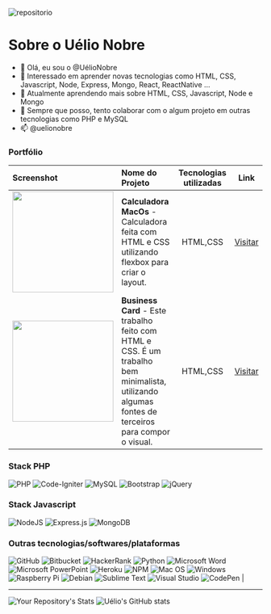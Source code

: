 ![repositorio](https://komarev.com/ghpvc/?username=UelioNobre)

# Sobre o Uélio Nobre

- 👋 Olá, eu sou o @UélioNobre
- 👀 Interessado em aprender novas tecnologias como HTML, CSS, Javascript, Node, Express, Mongo, React, ReactNative ...
- 🌱 Atualmente aprendendo mais sobre HTML, CSS, Javascript, Node e Mongo
- 💞️ Sempre que posso, tento colaborar com o algum projeto em outras tecnologias como PHP e MySQL
- 📫 @uelionobre


### Portfólio
| Screenshot | Nome do Projeto | Tecnologias utilizadas | Link
| :--- | :--- | :---: | :---: |
|<img src="https://github.com/UelioNobre/portfolio/blob/main/works/calculadora-macos/images/screenshot.png" style="width: 200px">| **Calculadora MacOs** - Calculadora feita com HTML e CSS utilizando flexbox para criar o layout. | HTML,CSS | [Visitar](https://github.com/UelioNobre/portfolio/tree/main/works/calculadora-macos)
|<img src="https://github.com/UelioNobre/portfolio/blob/main/works/app-bussiness-card/images/screenshot.png" style="width: 200px"> | **Business Card** - Este trabalho feito com HTML e CSS. É um trabalho bem minimalista, utilizando algumas fontes de terceiros para compor o visual. | HTML,CSS | [Visitar](https://github.com/UelioNobre/portfolio/tree/main/works/app-bussiness-card)


### Stack PHP
![PHP](https://img.shields.io/badge/php-%23777BB4.svg?style=for-the-badge&logo=php&logoColor=white)
![Code-Igniter](https://img.shields.io/badge/CodeIgniter-%23EF4223.svg?style=for-the-badge&logo=codeIgniter&logoColor=white)
![MySQL](https://img.shields.io/badge/mysql-%2300f.svg?style=for-the-badge&logo=mysql&logoColor=white)
![Bootstrap](https://img.shields.io/badge/bootstrap-%23563D7C.svg?style=for-the-badge&logo=bootstrap&logoColor=white)
![jQuery](https://img.shields.io/badge/jquery-%230769AD.svg?style=for-the-badge&logo=jquery&logoColor=white)


### Stack Javascript
![NodeJS](https://img.shields.io/badge/node.js-6DA55F?style=for-the-badge&logo=node.js&logoColor=white)
![Express.js](https://img.shields.io/badge/express.js-%23404d59.svg?style=for-the-badge&logo=express&logoColor=%2361DAFB)
![MongoDB](https://img.shields.io/badge/MongoDB-%234ea94b.svg?style=for-the-badge&logo=mongodb&logoColor=white)

### Outras tecnologias/softwares/plataformas

![GitHub](https://img.shields.io/badge/github-%23121011.svg?style=for-the-badge&logo=github&logoColor=white) 
![Bitbucket](https://img.shields.io/badge/bitbucket-%230047B3.svg?style=for-the-badge&logo=bitbucket&logoColor=white) 
![HackerRank](https://img.shields.io/badge/-Hackerrank-2EC866?style=for-the-badge&logo=HackerRank&logoColor=white) 
![Python](https://img.shields.io/badge/python-3670A0?style=for-the-badge&logo=python&logoColor=ffdd54) 
![Microsoft Word](https://img.shields.io/badge/Microsoft_Word-2B579A?style=for-the-badge&logo=microsoft-word&logoColor=white) 
![Microsoft PowerPoint](https://img.shields.io/badge/Microsoft_PowerPoint-B7472A?style=for-the-badge&logo=microsoft-powerpoint&logoColor=white) 
![Heroku](https://img.shields.io/badge/heroku-%23430098.svg?style=for-the-badge&logo=heroku&logoColor=white) 
![NPM](https://img.shields.io/badge/NPM-%23000000.svg?style=for-the-badge&logo=npm&logoColor=white) 
![Mac OS](https://img.shields.io/badge/mac%20os-000000?style=for-the-badge&logo=macos&logoColor=F0F0F0) 
![Windows](https://img.shields.io/badge/Windows-0078D6?style=for-the-badge&logo=windows&logoColor=white) 
![Raspberry Pi](https://img.shields.io/badge/-RaspberryPi-C51A4A?style=for-the-badge&logo=Raspberry-Pi) 
![Debian](https://img.shields.io/badge/Debian-D70A53?style=for-the-badge&logo=debian&logoColor=white) 
![Sublime Text](https://img.shields.io/badge/sublime_text-%23575757.svg?style=for-the-badge&logo=sublime-text&logoColor=important) 
![Visual Studio](https://img.shields.io/badge/Visual%20Studio-5C2D91.svg?style=for-the-badge&logo=visual-studio&logoColor=white) 
![CodePen](https://img.shields.io/badge/Codepen-000000?style=for-the-badge&logo=codepen&logoColor=white) |


---

 ![Your Repository's Stats](https://github-readme-stats.vercel.app/api/top-langs/?username=UelioNobre&theme=blue-green) ![Uélio's GitHub stats](https://github-readme-stats.vercel.app/api?username=UelioNobre&count_private=true)

<!---
UelioNobre/UelioNobre is a ✨ special ✨ repository because its `README.md` (this file) appears on your GitHub profile.
You can click the Preview link to take a look at your changes.
--->
